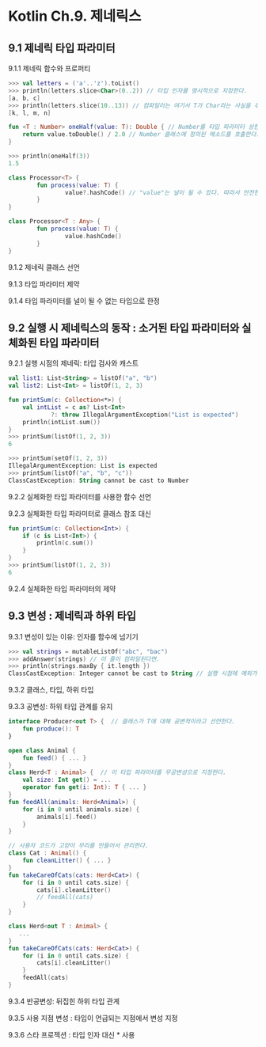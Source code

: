 # Kotlin Ch.9.  제네릭스

## 9.1 제네릭 타입 파라미터

9.1.1 제네릭 함수와 프로퍼티

```kotlin
>>> val letters = ('a'..'z').toList()
>>> println(letters.slice<Char>(0..2)) // 타입 인자를 명시적으로 지정한다. 
[a, b, c]
>>> println(letters.slice(10..13)) // 컴파일러는 여기서 T가 Char라는 사실을 추론한다. 
[k, l, m, n]
```

```kotlin
fun <T : Number> oneHalf(value: T): Double { // Number를 타입 파라미터 상한으로 정한다. 
    return value.toDouble() / 2.0 // Number 클래스에 정의된 메소드를 호출한다. 
}

>>> println(oneHalf(3))
1.5
```

```kotlin
class Processor<T> {
		fun process(value: T) {
				value?.hashCode() // "value"는 널이 될 수 있다. 따라서 안전한 호출을 사용해야 한다. 
		}
}

class Processor<T : Any> {
		fun process(value: T) {
				value.hashCode()
		}
}
```

9.1.2 제네릭 클래스 선언

9.1.3 타입 파라미터 제약

9.1.4 타입 파라미터를 널이 될 수 없는 타입으로 한정

## 9.2 실행 시 제네릭스의 동작 : 소거된 타입 파라미터와 실체화된 타입 파라미터

9.2.1 실행 시점의 제네릭: 타입 검사와 캐스트

```kotlin
val list1: List<String> = listOf("a", "b")
val list2: List<Int> = listOf(1, 2, 3)

fun printSum(c: Collection<*>) {
    val intList = c as? List<Int>                 
            ?: throw IllegalArgumentException("List is expected")
    println(intList.sum())
}
>>> printSum(listOf(1, 2, 3))               
6

>>> printSum(setOf(1, 2, 3))                  
IllegalArgumentException: List is expected
>>> printSum(listOf("a", "b", "c"))          
ClassCastException: String cannot be cast to Number
```

9.2.2 실체화한 타입 파라미터를 사용한 함수 선언

9.2.3 실체화한 타입 파라미터로 클래스 참조 대신

```kotlin
fun printSum(c: Collection<Int>) {
    if (c is List<Int>) {           
        println(c.sum())
    }
}
>>> printSum(listOf(1, 2, 3))
6
```

9.2.4 실체화한 타입 파라미터의 제약

## 9.3 변성 : 제네릭과 하위 타입

9.3.1 변성이 있는 이유: 인자를 함수에 넘기기

```kotlin
>>> val strings = mutableListOf("abc", "bac")
>>> addAnswer(strings) // 이 줄이 컴파일된다면.                 
>>> println(strings.maxBy { it.length })  
ClassCastException: Integer cannot be cast to String // 실행 시점에 예외가 발생할 것이다.
```

9.3.2 클래스, 타입, 하위 타입

9.3.3 공변성: 하위 타입 관계를 유지

```kotlin
interface Producer<out T> {  // 클래스가 T에 대해 공변적이라고 선언한다. 
    fun produce(): T
}
```

```kotlin
open class Animal {
    fun feed() { ... }
}
class Herd<T : Animal> {  // 이 타입 파라미터를 무공변성으로 지정한다. 
    val size: Int get() = ...
    operator fun get(i: Int): T { ... }
}
fun feedAll(animals: Herd<Animal>) {
    for (i in 0 until animals.size) {
        animals[i].feed()
    }
}

// 사용자 코드가 고양이 무리를 만들어서 관리한다. 
class Cat : Animal() {   
    fun cleanLitter() { ... }
}
fun takeCareOfCats(cats: Herd<Cat>) {
    for (i in 0 until cats.size) {
        cats[i].cleanLitter()
        // feedAll(cats)           
    }
}
```

```kotlin
class Herd<out T : Animal> {  
   ...
}
fun takeCareOfCats(cats: Herd<Cat>) {
    for (i in 0 until cats.size) {
        cats[i].cleanLitter()
    }
    feedAll(cats)  
}
```

9.3.4 반공변성: 뒤집힌 하위 타입 관계

9.3.5 사용 지점 변성 : 타입이 언급되는 지점에서 변성 지정

9.3.6 스타 프로젝션 : 타입 인자 대신 * 사용